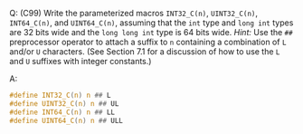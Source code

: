 Q: (C99) Write the parameterized macros `INT32_C(n)`, `UINT32_C(n)`,
`INT64_C(n)`, and `UINT64_C(n)`, assuming that the `int` type and `long int`
types are 32 bits wide and the `long long int` type is 64 bits wide.
<em>Hint:</em> Use the `##` preprocessor operator to attach a suffix to `n`
containing a combination of `L` and/or `U` characters. (See Section 7.1 for a
discussion of how to use the `L` and `U` suffixes with integer constants.)

A:

```c
#define INT32_C(n) n ## L
#define UINT32_C(n) n ## UL
#define INT64_C(n) n ## LL
#define UINT64_C(n) n ## ULL
```
